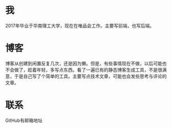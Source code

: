 <!--
{
  "id": "Sk1ri-KKM",
  "title": "关于",
  "slug": "about",
  "comments": false,
  "createdAt": "2018-03-16 17:15:34",
  "publishedAt": "2018-03-16 17:15:34",
  "updatedAt": "2018-03-16 17:15:34"
}
-->

# 我

2017年毕业于华南理工大学，现在在唯品会工作。主要写前端，也写后端。

# 博客

博客从创建到闲置反复几次，还是因为懒。但是，有些事情现在不做，以后可能也不会做了，趁着年轻，多写点东西。看了一遍已有的静态博客生成工具，不是很满意，于是自己写了个简单的工具。主要写点技术文章，可能也会发些思考与评论的文章。

# 联系

GitHub有邮箱地址
